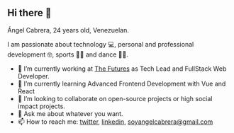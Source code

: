 ## Hi there 👋

Ángel Cabrera, 24 years old, Venezuelan.

I am passionate about technology 💻, personal and professional development 🤓, sports 🏋🏽 and dance 🕺🏽.

- 🔭 I’m currently working at [The Futures](https://www.thefutures.io) as Tech Lead and FullStack Web Developer.
- 🌱 I’m currently learning Advanced Frontend Development with Vue and React
- 👯 I’m looking to collaborate on open-source projects or high social impact projects.
- 💬 Ask me about whatever you want.
- 📫 How to reach me: [twitter](https://www.twitter.com/langelcabrera), [linkedin](https://www.linkedin.com/in/angel-cabrera/), [soyangelcabrera@gmail.com](mailto:soyangelcabrera@gmail.com)
<!--
**AngelCabrera/angelcabrera** is a ✨ _special_ ✨ repository because its `README.md` (this file) appears on your GitHub profile.

Here are some ideas to get you started:

- 🔭 I’m currently working on ...
- 🌱 I’m currently learning ...
- 👯 I’m looking to collaborate on ...
- 🤔 I’m looking for help with ...
- 💬 Ask me about ...
- 📫 How to reach me: ...
- 😄 Pronouns: ...
- ⚡ Fun fact: ...
-->
